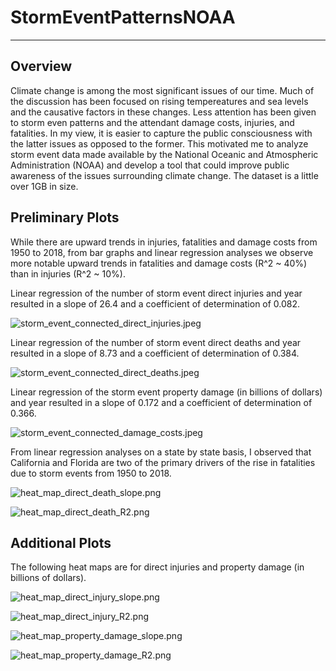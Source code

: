 # StormEventPatternsNOAA
---
## Overview

Climate change is among the most significant issues of our time. Much of the discussion has been focused on rising tempereatures and sea levels and the causative factors in these changes. Less attention has been given to storm even patterns and the attendant damage costs, injuries, and fatalities. In my view, it is easier to capture the public consciousness with the latter issues as opposed to the former. This motivated me to analyze storm event data made available by the National Oceanic and Atmospheric Administration (NOAA) and develop a tool that could improve public awareness of the issues surrounding climate change. The dataset is a little over 1GB in size.

## Preliminary Plots

While there are upward trends in injuries, fatalities and damage costs from 1950 to 2018, from bar graphs and linear regression analyses we observe more notable upward trends in fatalities and damage costs (R^2 ~ 40%) than in injuries (R^2 ~ 10%).

Linear regression of the number of storm event direct injuries and year resulted in a slope of 26.4 and a coefficient of determination of 0.082.

![storm_event_connected_direct_injuries.jpeg](storm_event_connected_direct_injuries.jpeg)

Linear regression of the number of storm event direct deaths and year resulted in a slope of 8.73 and a coefficient of determination of 0.384.

![storm_event_connected_direct_deaths.jpeg](storm_event_connected_direct_deaths.jpeg)

Linear regression of the storm event property damage (in billions of dollars) and year resulted in a slope of 0.172 and a coefficient of determination of 0.366.

![storm_event_connected_damage_costs.jpeg](storm_event_connected_damage_costs.jpeg)

From linear regression analyses on a state by state basis, I observed that California and Florida are two of the primary drivers of the rise in fatalities due to storm events from 1950 to 2018.

![heat_map_direct_death_slope.png](heat_map_direct_death_slope.png)

![heat_map_direct_death_R2.png](heat_map_direct_death_R2.png)


## Additional Plots

The following heat maps are for direct injuries and property damage (in billions of dollars).

![heat_map_direct_injury_slope.png](heat_map_direct_injury_slope.png)

![heat_map_direct_injury_R2.png](heat_map_direct_injury_R2.png)

![heat_map_property_damage_slope.png](heat_map_property_damage_slope.png)

![heat_map_property_damage_R2.png](heat_map_property_damage_R2.png)



